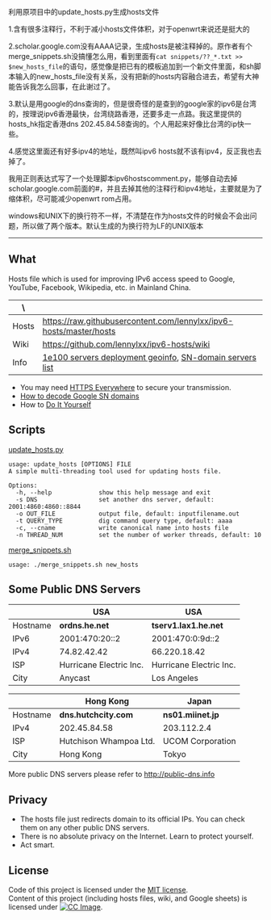 利用原项目中的update_hosts.py生成hosts文件


1.含有很多注释行，不利于减小hosts文件体积，对于openwrt来说还是挺大的


2.scholar.google.com没有AAAA记录，生成hosts是被注释掉的。原作者有个merge_snippets.sh没搞懂怎么用，看到里面有`cat snippets/??_*.txt >> $new_hosts_file`的语句，感觉像是把已有的模板追加到一个新文件里面，和sh脚本输入的new_hosts_file没有关系，没有把新的hosts内容融合进去，希望有大神能告诉我怎么回事，在此谢过了。


3.默认是用google的dns查询的，但是很奇怪的是查到的google家的ipv6是台湾的，按理说ipv6香港最快，台湾绕路香港，还要多走一点路。我这里提供的hosts_hk指定香港dns 202.45.84.58查询的。个人用起来好像比台湾的ip快一些。


4.感觉这里面还有好多ipv4的地址，既然叫ipv6 hosts就不该有ipv4，反正我也去掉了。



我用正则表达式写了一个处理脚本ipv6hostscomment.py，能够自动去掉scholar.google.com前面的#，并且去掉其他的注释行和ipv4地址，主要就是为了缩体积，尽可能减少openwrt rom占用。

windows和UNIX下的换行符不一样，不清楚在作为hosts文件的时候会不会出问题，所以做了两个版本。默认生成的为换行符为LF的UNIX版本


---------------------------------------------------------------------------------------------
What
----

Hosts file which is used for improving IPv6 access speed to Google, YouTube, 
Facebook, Wikipedia, etc. in Mainland China.

|   \   |                                                                    |
| ----- | ------------------------------------------------------------------ |
| Hosts | https://raw.githubusercontent.com/lennylxx/ipv6-hosts/master/hosts |
| Wiki  | https://github.com/lennylxx/ipv6-hosts/wiki                        |
| Info  | [1e100 servers deployment geoinfo], [SN-domain servers list]       |

* You may need [HTTPS Everywhere] to secure your transmission.
* [How to decode Google SN domains]
* How to [Do It Yourself]

Scripts
-------

[update_hosts.py]

```
usage: update_hosts [OPTIONS] FILE
A simple multi-threading tool used for updating hosts file.

Options:
  -h, --help             show this help message and exit
  -s DNS                 set another dns server, default: 2001:4860:4860::8844
  -o OUT_FILE            output file, default: inputfilename.out
  -t QUERY_TYPE          dig command query type, default: aaaa
  -c, --cname            write canonical name into hosts file
  -n THREAD_NUM          set the number of worker threads, default: 10
```

[merge_snippets.sh]

```
usage: ./merge_snippets.sh new_hosts
```

Some Public DNS Servers
-----------------------

|          |           USA          |           USA          |
| -------- | ---------------------- | ---------------------- |
| Hostname | **ordns.he.net**       | **tserv1.lax1.he.net** |
| IPv6     | 2001:470:20::2         | 2001:470:0:9d::2       | 
| IPv4     | 74.82.42.42            | 66.220.18.42           |
| ISP      | Hurricane Electric Inc.| Hurricane Electric Inc.|
| City     | Anycast                | Los Angeles            |


|          |      Hong Kong         |       Japan        |
| -------- | ---------------------- | ------------------ |
| Hostname | **dns.hutchcity.com**  | **ns01.miinet.jp** |
| IPv4     | 202.45.84.58           | 203.112.2.4        |
| ISP      | Hutchison Whampoa Ltd. | UCOM Corporation   |
| City     | Hong Kong              | Tokyo              |

More public DNS servers please refer to http://public-dns.info

Privacy
-------

* The hosts file just redirects domain to its official IPs. You can check them on any other public DNS servers.
* There is no absolute privacy on the Internet. Learn to protect yourself.
* Act smart.

License
-------

Code of this project is licensed under the [MIT license](LICENSE).  
Content of this project (including hosts files, wiki, and Google sheets) is licensed under [![CC Image]][CC BY-NC-SA 3.0].


[merge_snippets.sh]: merge_snippets.sh
[update_hosts.py]: update_hosts.py
[1e100 servers deployment geoinfo]: https://docs.google.com/spreadsheets/d/1a5HI0lkc1TycJdwJnCVDVd3x6_gemI3CQhNHhdsVmP8
[SN-domain servers list]: https://docs.google.com/spreadsheets/d/14gT1GV1IE0oYCq-1Dy747_5FWNxL26R-9T5htJ485dY
[HTTPS Everywhere]: https://www.eff.org/https-everywhere
[How to decode Google SN domains]: https://github.com/lennylxx/ipv6-hosts/wiki/sn-domains
[Do It Yourself]: https://github.com/lennylxx/ipv6-hosts/wiki/Do-It-Yourself
[CC Image]: https://licensebuttons.net/l/by-nc-sa/3.0/88x31.png
[CC BY-NC-SA 3.0]: https://creativecommons.org/licenses/by-nc-sa/3.0/
